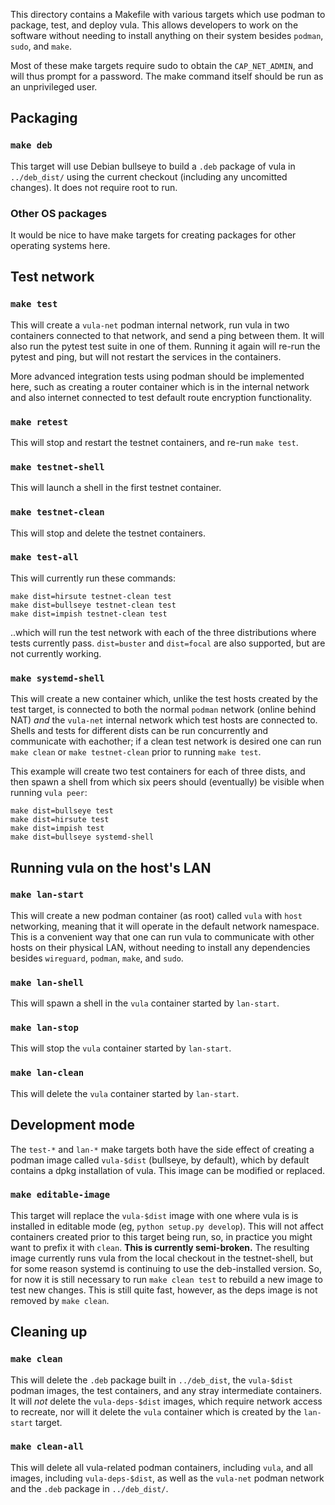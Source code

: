 This directory contains a Makefile with various targets which use podman to
package, test, and deploy vula. This allows developers to work on the software
without needing to install anything on their system besides `podman`, `sudo`,
and `make`.

Most of these make targets require sudo to obtain the `CAP_NET_ADMIN`, and will
thus prompt for a password. The make command itself should be run as an
unprivileged user.

## Packaging

### `make deb`

This target will use Debian bullseye to build a `.deb` package of vula in
`../deb_dist/` using the current checkout (including any uncomitted changes).
It does not require root to run.

### Other OS packages

It would be nice to have make targets for creating packages for other operating
systems here.

## Test network

### `make test`

This will create a `vula-net` podman internal network, run
vula in two containers connected to that network, and send a ping between them.
It will also run the pytest test suite in one of them. Running it again will
re-run the pytest and ping, but will not restart the services in the
containers.

More advanced integration tests using podman should be implemented here,
such as creating a router container which is in the internal network and also
internet connected to test default route encryption functionality.

### `make retest`

This will stop and restart the testnet containers, and re-run `make test`.

### `make testnet-shell`

This will launch a shell in the first testnet container.

### `make testnet-clean`

This will stop and delete the testnet containers.

### `make test-all`

This will currently run these commands:
```
make dist=hirsute testnet-clean test
make dist=bullseye testnet-clean test
make dist=impish testnet-clean test
```
..which will run the test network with each of the three distributions where
tests currently pass. `dist=buster` and `dist=focal` are also supported, but
are not currently working.

### `make systemd-shell`

This will create a new container which, unlike the test hosts created by the
test target, is connected to both the normal `podman` network (online behind
NAT) *and* the `vula-net` internal network which test hosts are connected to.
Shells and tests for different dists can be run concurrently and communicate
with eachother; if a clean test network is desired one can run `make clean` or
`make testnet-clean` prior to running `make test`.

This example will create two test containers for each of three dists, and then
spawn a shell from which six peers should (eventually) be visible when running
`vula peer`:
```
make dist=bullseye test
make dist=hirsute test
make dist=impish test
make dist=bullseye systemd-shell
```

## Running vula on the host's LAN

### `make lan-start`

This will create a new podman container (as root) called `vula` with `host`
networking, meaning that it will operate in the default network namespace. This
is a convenient way that one can run vula to communicate with other hosts on
their physical LAN, without needing to install any dependencies besides
`wireguard`, `podman`, `make`, and `sudo`.

### `make lan-shell`

This will spawn a shell in the `vula` container started by `lan-start`.

### `make lan-stop`

This will stop the `vula` container started by `lan-start`.

### `make lan-clean`

This will delete the `vula` container started by `lan-start`.

## Development mode

The `test-*` and `lan-*` make targets both have the side effect of creating a
podman image called `vula-$dist` (bullseye, by default), which by default
contains a dpkg installation of vula. This image can be modified or replaced.

### `make editable-image`

This target will replace the `vula-$dist` image with one where vula is is
installed in editable mode (eg, `python setup.py develop`). This will not
affect containers created prior to this target being run, so, in practice you
might want to prefix it with `clean`. **This is currently semi-broken.** The
resulting image currently runs vula from the local checkout in the
testnet-shell, but for some reason systemd is continuing to use the
deb-installed version. So, for now it is still necessary to run `make clean
test` to rebuild a new image to test new changes. This is still quite fast,
however, as the deps image is not removed by `make clean`.

## Cleaning up

### `make clean`

This will delete the `.deb` package built in `../deb_dist`, the `vula-$dist`
podman images, the test containers, and any stray intermediate containers. It
will *not* delete the `vula-deps-$dist` images, which require network access to
recreate, nor will it delete the `vula` container which is created by the
`lan-start` target.

### `make clean-all`

This will delete all vula-related podman containers, including `vula`, and all
images, including `vula-deps-$dist`, as well as the `vula-net` podman network
and the `.deb` package in `../deb_dist/`.
